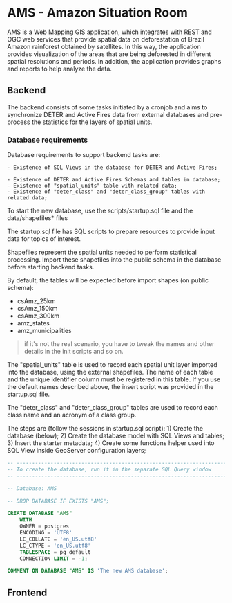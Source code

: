 # AMS - Amazon Situation Room

AMS is a Web Mapping GIS application, which integrates with REST and OGC web services that provide spatial data on deforestation of Brazil Amazon rainforest obtained by satellites. In this way, the application provides visualization of the areas that are being deforested in different spatial resolutions and periods. In addition, the application provides graphs and reports to help analyze the data.

## Backend

The backend consists of some tasks initiated by a cronjob and aims to synchronize DETER and Active Fires data from external databases and pre-process the statistics for the layers of spatial units.

### Database requirements

Database requirements to support backend tasks are:

    - Existence of SQL Views in the database for DETER and Active Fires;

    - Existence of DETER and Active Fires Schemas and tables in database;
    - Existence of "spatial_units" table with related data;
    - Existence of "deter_class" and "deter_class_group" tables with related data;

To start the new database, use the scripts/startup.sql file and the data/shapefiles* files

The startup.sql file has SQL scripts to prepare resources to provide input data for topics of interest.

Shapefiles represent the spatial units needed to perform statistical processing. Import these shapefiles into the public schema in the database before starting backend tasks.

By default, the tables will be expected before import shapes (on public schema):
 - csAmz_25km
 - csAmz_150km
 - csAmz_300km
 - amz_states
 - amz_municipalities

 > if it's not the real scenario, you have to tweak the names and other details in the init scripts and so on.

The "spatial_units" table is used to record each spatial unit layer imported into the database, using the external shapefiles. The name of each table and the unique identifier column must be registered in this table. If you use the default names described above, the insert script was provided in the startup.sql file.

The "deter_class" and "deter_class_group" tables are used to record each class name and an acronym of a class group.

The steps are (follow the sessions in startup.sql script):
    1) Create the database (below);
    2) Create the database model with SQL Views and tables;
    3) Insert the starter metadata;
    4) Create some functions helper used into SQL View inside GeoServer configuration layers;
    
```sql
-- -------------------------------------------------------------------------
-- To create the database, run it in the separate SQL Query window
-- -------------------------------------------------------------------------

-- Database: AMS

-- DROP DATABASE IF EXISTS "AMS";

CREATE DATABASE "AMS"
    WITH 
    OWNER = postgres
    ENCODING = 'UTF8'
    LC_COLLATE = 'en_US.utf8'
    LC_CTYPE = 'en_US.utf8'
    TABLESPACE = pg_default
    CONNECTION LIMIT = -1;

COMMENT ON DATABASE "AMS" IS 'The new AMS database';
```


## Frontend